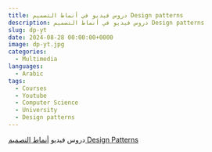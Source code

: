 ```yaml
---
title: دروس فيديو في أنماط التصميم Design patterns 
description: دروس فيديو في أنماط التصميم Design patterns 
slug: dp-yt
date: 2024-08-28 00:00:00+0000
image: dp-yt.jpg
categories:
  - Multimedia
languages:
  - Arabic
tags:
  - Courses
  - Youtube
  - Computer Science
  - University
  - Design patterns
---
```


دروس فيديو [أنماط التصميم Design Patterns](https://www.youtube.com/playlist?list=PL6rWyhpXGJmdir4_wLaZ48AwrgmCq7LsX)



